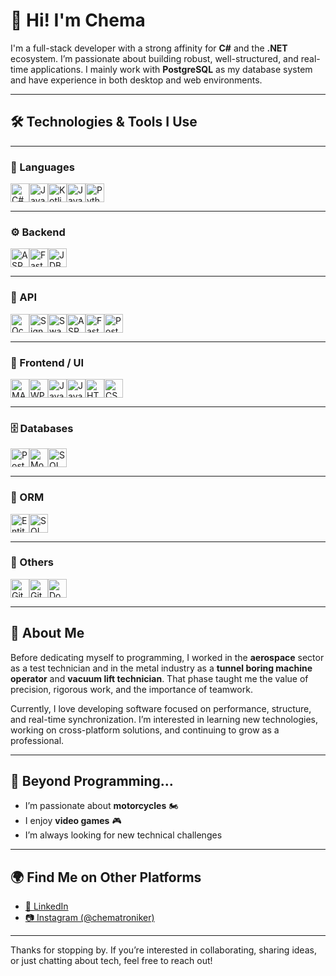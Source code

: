 # 👋 Hi! I'm Chema

I'm a full-stack developer with a strong affinity for **C#** and the **.NET** ecosystem. I’m passionate about building robust, well-structured, and real-time applications. I mainly work with **PostgreSQL** as my database system and have experience in both desktop and web environments.

---

## 🛠️ Technologies & Tools I Use

---

### 🧠 Languages  
<img src="https://cdn.jsdelivr.net/gh/devicons/devicon/icons/csharp/csharp-original.svg" width="30" title="C#"/><img src="https://cdn.jsdelivr.net/gh/devicons/devicon/icons/java/java-original.svg" width="30" title="Java"/><img src="https://cdn.jsdelivr.net/gh/devicons/devicon/icons/kotlin/kotlin-original.svg" width="30" title="Kotlin"/><img src="https://cdn.jsdelivr.net/gh/devicons/devicon/icons/javascript/javascript-original.svg" width="30" title="JavaScript"/><img src="https://cdn.jsdelivr.net/gh/devicons/devicon/icons/python/python-original.svg" width="30" title="Python"/>

---

### ⚙️ Backend  
<img src="https://cdn.jsdelivr.net/gh/devicons/devicon/icons/dotnetcore/dotnetcore-original.svg" width="30" title="ASP.NET Core"/><img src="https://cdn.jsdelivr.net/gh/devicons/devicon/icons/python/python-original.svg" width="30" title="FastAPI / Flask"/><img src="https://cdn.jsdelivr.net/gh/devicons/devicon/icons/java/java-original.svg" width="30" title="JDBC / Hibernate"/>

---

### 🧱 API  
<img src="https://avatars.githubusercontent.com/u/25903473?s=48&v=4" width="30" title="Ocelot"/><img src="https://images.ctfassets.net/ee3ypdtck0rk/7r2BuGkFqf8FHJY4AkuW0X/68e00059f1c7d6a8a4d1800e0621f295/68747470733a2f2f646f63732e6d6963726f736f66742e636f6d2f73762d73652f617a7572652f6d656469612f696e6465782f617a7572652d7369676e61.svg" width="30" title="SignalR"/><img src="https://help.apiary.io/images/swagger-logo.png" width="30" title="Swagger"/><img src="https://cdn.jsdelivr.net/gh/devicons/devicon/icons/dotnetcore/dotnetcore-original.svg" width="30" title="ASP.NET Core"/><img src="https://cdn.jsdelivr.net/gh/devicons/devicon/icons/python/python-original.svg" width="30" title="FastAPI"/><img src="https://nocodestartup.io/wp-content/uploads/2024/01/postman-nocode.webp" width="30" title="Postman"/>

---

### 🎨 Frontend / UI  
<img src="https://saigontechnology.com/wp-content/uploads/dotnet-maui_1.webp" width="30" title="MAUI"/><img src="https://www.ambient-it.net/wp-content/uploads/2016/04/wpf-logo-175.png.webp" width="30" title="WPF"/><img src="https://www.qftest.com/fileadmin/_processed_/8/0/csm_java-swing_c77435cfa9.png" width="30" title="Java Swing"/><img src="https://codigojava.online/wp-content/uploads/2023/02/JavaFX.png" width="30" title="JavaFX"/><img src="https://cdn.jsdelivr.net/gh/devicons/devicon/icons/html5/html5-original.svg" width="30" title="HTML5"/><img src="https://cdn.jsdelivr.net/gh/devicons/devicon/icons/css3/css3-original.svg" width="30" title="CSS3"/>

---

### 🗄️ Databases  
<img src="https://cdn.jsdelivr.net/gh/devicons/devicon/icons/postgresql/postgresql-original.svg" width="30" title="PostgreSQL"/><img src="https://cdn.jsdelivr.net/gh/devicons/devicon/icons/mongodb/mongodb-original.svg" width="30" title="MongoDB"/><img src="https://cdn.jsdelivr.net/gh/devicons/devicon/icons/mysql/mysql-original.svg" width="30" title="SQL Server (similar)"/>

---

### 🧩 ORM  
<img src="https://miro.medium.com/v2/resize:fit:640/format:webp/0*08bsUxGq5YGlofxO.png" width="30" title="Entity Framework"/><img src="https://buildwithlayer.gallerycdn.vsassets.io/extensions/buildwithlayer/sqlalchemy-integration-expert-jyszg/0.0.13/1740523961608/Microsoft.VisualStudio.Services.Icons.Default" width="30" title="SQLAlchemy"/>

---

### 🧰 Others  
<img src="https://cdn.jsdelivr.net/gh/devicons/devicon/icons/git/git-original.svg" width="30" title="Git"/><img src="https://cdn.jsdelivr.net/gh/devicons/devicon/icons/github/github-original.svg" width="30" title="GitHub"/><img src="https://cdn.jsdelivr.net/gh/devicons/devicon/icons/docker/docker-original.svg" width="30" title="Docker"/>

---

## 💬 About Me

Before dedicating myself to programming, I worked in the **aerospace** sector as a test technician and in the metal industry as a **tunnel boring machine operator** and **vacuum lift technician**. That phase taught me the value of precision, rigorous work, and the importance of teamwork.

Currently, I love developing software focused on performance, structure, and real-time synchronization. I’m interested in learning new technologies, working on cross-platform solutions, and continuing to grow as a professional.

---

## 🚀 Beyond Programming...

- I’m passionate about **motorcycles** 🏍️  
- I enjoy **video games** 🎮  
- I’m always looking for new technical challenges

---

## 🌍 Find Me on Other Platforms

- [🔗 LinkedIn](https://www.linkedin.com/in/jos%C3%A9-mar%C3%ADa-garc%C3%ADa-s%C3%A1nchez-13236b176/)  
- [📷 Instagram (@chematroniker)](https://www.instagram.com/chematroniker/)

---

Thanks for stopping by. If you’re interested in collaborating, sharing ideas, or just chatting about tech, feel free to reach out!

